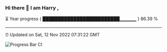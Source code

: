 ### Hi there 👋 I am Harry , 

⏳ Year progress { █████████████████████████▁▁▁▁▁ } 86.39 %

---

⏰ Updated on Sat, 12 Nov 2022 07:31:22 GMT

![Progress Bar CI](https://github.com/duykhang68/duykhang68/workflows/Progress%20Bar%20CI/badge.svg)
